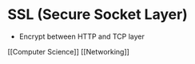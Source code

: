 # SSL (Secure Socket Layer)

- Encrypt between HTTP and TCP layer

[[Computer Science]] [[Networking]]


